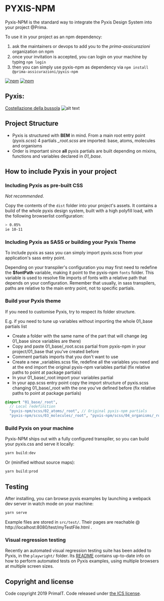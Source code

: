 # PYXIS-NPM

Pyxis-NPM is the standard way to integrate the Pyxis Design System into your project @Prima.

To use it in your project as an npm dependency:

1. ask the maintainers or devops to add you to the _prima-assicurazioni_ organization on npm
2. once your invitation is accepted, you can login on your machine by typing `npm login`
3. then you can simply use pyxis-npm as dependency via `npm install @prima-assicurazioni/pyxis-npm`

[![npm](https://img.shields.io/npm/v/@prima-assicurazioni/pyxis-npm.svg)][npm-link]
[![npm](https://img.shields.io/npm/dm/@prima-assicurazioni/pyxis-npm.svg)][npm-link]

## Pyxis:

[Costellazione della bussola](<https://it.wikipedia.org/wiki/Bussola_(costellazione)>)
![alt text](https://upload.wikimedia.org/wikipedia/commons/thumb/8/80/NGC_2818_by_the_Hubble_Space_Telescope.jpg/1920px-NGC_2818_by_the_Hubble_Space_Telescope.jpg)

## Project Structure

- Pyxis is structured with **BEM** in mind. From a main root entry point (_pyxis.scss_) 4 partials _\_root.scss_ are imported: base, atoms, molecules and organisms
- Order is important since **all** pyxis partials are built depending on mixins, functions and variables declared in _01_base_.

## How to include Pyxis in your project

### Including Pyxis as pre-built CSS

_Not recommended_.

Copy the contents of the `dist` folder into your project's assets. It contains a build of the whole pyxis design system, built with a high polyfill load, with the following browserlist configuration:

```bash
> 0.05%
ie 10-11
```

### Including Pyxis as SASS or building your Pyxis Theme

To include pyxis as sass you can simply import pyxis.scss from your application's sass entry point.

Depending on your transpiler's configuration you may first need to redefine the **$fontPath** variable, making it point to the pyxis-npm `fonts` folder.
This variable is used to resolve file imports of fonts with a relative path that depends on your configuration.
Remember that usually, in sass transpilers, paths are relative to the main entry point, not to specific partials.

### Build your Pyxis theme

If you need to customise Pyxis, try to respect its folder structure.

E.g. if you need to tune up variables without importing the whole 01_base partials list

- Create a folder with the same name of the part that will change (eg 01_base since variables are there)
- Copy and paste 01_base/\_root.scss partial from pyxis-npm in your project/01_base that you've created before
- Comment partials imports that you don't want to use
- Create a new \_variables.scss file, redefine all the variables you need and at the end import the original pyxis-npm variables partial (fix relative paths to point at package partials)
- In your 01_base/\_root import your variables partial
- In your app.scss entry point copy the import structure of pyxis.scss changing 01_base/\_root with the one you've defined before (fix relative paths to point at package partials)

```scss
@import "01_base/_root",
  // Local redefinition
  "pyxis-npm/scss/02_atoms/_root", // Original pyxis-npm partials
  "pyxis-npm/scss/03_molecules/_root", "pyxis-npm/scss/04_organisms/_root";
```

### Build Pyxis on your machine

Pyxis-NPM ships out with a fully configured transpiler, so you can build your pyxis.css and serve it locally:

```bash
yarn build:dev
```

Or (minified without source maps):

```bash
yarn build:prod
```

## Testing

After installing, you can browse pyxis examples by launching a webpack dev server in watch mode on your machine:

```bash
yarn serve
```

Example files are stored in `src/test/`. Their pages are reachable @ http://localhost:8080/test/myTestFile.html .

### Visual regression testing

Recently an automated visual regression testing suite has been added to Pyxis, in the `playwright/` folder. Its [README](playwright/README.md) contains up-to-date info on how to perform automated tests on Pyxis examples, using multiple browsers at multiple screen sizes.

## Copyright and license

Code copyright 2019 PrimaIT. Code released under [the ICS license](https://github.com/primait/pyxis-npm/blob/master/LICENSE.md).

[npm-link]: https://www.npmjs.com/package/@prima-assicurazioni/pyxis-npm
